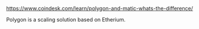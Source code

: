 https://www.coindesk.com/learn/polygon-and-matic-whats-the-difference/

Polygon is a scaling solution based on Etherium.